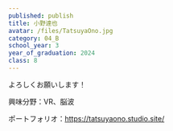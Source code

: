 ```yaml
---
published: publish
title: 小野達也
avatar: /files/TatsuyaOno.jpg
category: 04_B
school_year: 3
year_of_graduation: 2024
class: 8
---
```

よろしくお願いします！

興味分野：VR、脳波

ポートフォリオ：https://tatsuyaono.studio.site/
